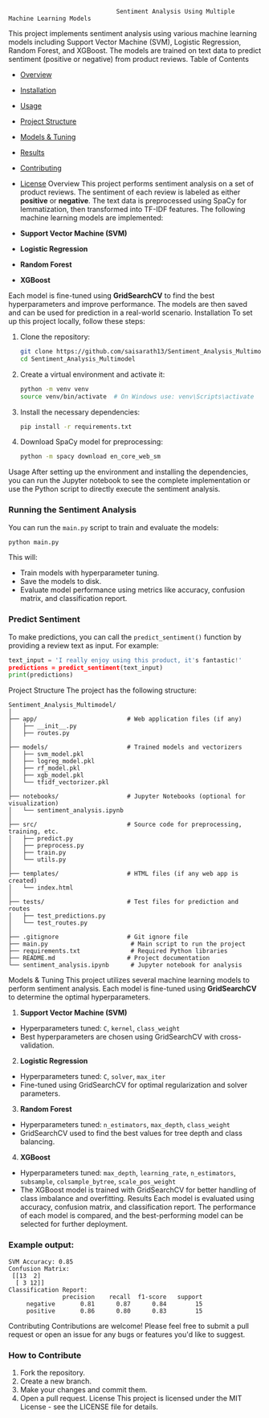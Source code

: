                                   Sentiment Analysis Using Multiple Machine Learning Models

This project implements sentiment analysis using various machine learning models including Support Vector Machine (SVM), Logistic Regression, Random Forest, and XGBoost. The models are trained on text data to predict sentiment (positive or negative) from product reviews.
Table of Contents
- [Overview](#overview)
- [Installation](#installation)
- [Usage](#usage)
- [Project Structure](#project-structure)
- [Models & Tuning](#models--tuning)
- [Results](#results)
- [Contributing](#contributing)
- [License](#license)
Overview
This project performs sentiment analysis on a set of product reviews. The sentiment of each review is labeled as either **positive** or **negative**. The text data is preprocessed using SpaCy for lemmatization, then transformed into TF-IDF features. The following machine learning models are implemented:

- **Support Vector Machine (SVM)**
- **Logistic Regression**
- **Random Forest**
- **XGBoost**

Each model is fine-tuned using **GridSearchCV** to find the best hyperparameters and improve performance. The models are then saved and can be used for prediction in a real-world scenario.
Installation
To set up this project locally, follow these steps:

1. Clone the repository:
   ```bash
   git clone https://github.com/saisarath13/Sentiment_Analysis_Multimodel.git
   cd Sentiment_Analysis_Multimodel
   ```

2. Create a virtual environment and activate it:
   ```bash
   python -m venv venv
   source venv/bin/activate  # On Windows use: venv\Scripts\activate
   ```

3. Install the necessary dependencies:
   ```bash
   pip install -r requirements.txt
   ```

4. Download SpaCy model for preprocessing:
   ```bash
   python -m spacy download en_core_web_sm
   ```
Usage
After setting up the environment and installing the dependencies, you can run the Jupyter notebook to see the complete implementation or use the Python script to directly execute the sentiment analysis.

### Running the Sentiment Analysis
You can run the `main.py` script to train and evaluate the models:
```bash
python main.py
```
This will:
- Train models with hyperparameter tuning.
- Save the models to disk.
- Evaluate model performance using metrics like accuracy, confusion matrix, and classification report.

### Predict Sentiment
To make predictions, you can call the `predict_sentiment()` function by providing a review text as input. For example:
```python
text_input = 'I really enjoy using this product, it's fantastic!'
predictions = predict_sentiment(text_input)
print(predictions)
```
Project Structure
The project has the following structure:

```
Sentiment_Analysis_Multimodel/
│
├── app/                         # Web application files (if any)
│   ├── __init__.py
│   ├── routes.py
│
├── models/                      # Trained models and vectorizers
│   ├── svm_model.pkl
│   ├── logreg_model.pkl
│   ├── rf_model.pkl
│   ├── xgb_model.pkl
│   └── tfidf_vectorizer.pkl
│
├── notebooks/                   # Jupyter Notebooks (optional for visualization)
│   └── sentiment_analysis.ipynb
│
├── src/                         # Source code for preprocessing, training, etc.
│   ├── predict.py
│   ├── preprocess.py
│   ├── train.py
│   └── utils.py
│
├── templates/                   # HTML files (if any web app is created)
│   └── index.html
│
├── tests/                       # Test files for prediction and routes
│   ├── test_predictions.py
│   └── test_routes.py
│
├── .gitignore                   # Git ignore file
├── main.py                       # Main script to run the project
├── requirements.txt              # Required Python libraries
├── README.md                    # Project documentation
└── sentiment_analysis.ipynb      # Jupyter notebook for analysis
```
Models & Tuning
This project utilizes several machine learning models to perform sentiment analysis. Each model is fine-tuned using **GridSearchCV** to determine the optimal hyperparameters.

1. **Support Vector Machine (SVM)**
- Hyperparameters tuned: `C`, `kernel`, `class_weight`
- Best hyperparameters are chosen using GridSearchCV with cross-validation.

2. **Logistic Regression**
- Hyperparameters tuned: `C`, `solver`, `max_iter`
- Fine-tuned using GridSearchCV for optimal regularization and solver parameters.

3. **Random Forest**
- Hyperparameters tuned: `n_estimators`, `max_depth`, `class_weight`
- GridSearchCV used to find the best values for tree depth and class balancing.

4. **XGBoost**
- Hyperparameters tuned: `max_depth`, `learning_rate`, `n_estimators`, `subsample`, `colsample_bytree`, `scale_pos_weight`
- The XGBoost model is trained with GridSearchCV for better handling of class imbalance and overfitting.
Results
Each model is evaluated using accuracy, confusion matrix, and classification report. The performance of each model is compared, and the best-performing model can be selected for further deployment.

### Example output:
```
SVM Accuracy: 0.85
Confusion Matrix:
 [[13  2]
  [ 3 12]]
Classification Report:
               precision    recall  f1-score   support
     negative       0.81      0.87      0.84        15
     positive       0.86      0.80      0.83        15
```
Contributing
Contributions are welcome! Please feel free to submit a pull request or open an issue for any bugs or features you'd like to suggest.

### How to Contribute
1. Fork the repository.
2. Create a new branch.
3. Make your changes and commit them.
4. Open a pull request.
License
This project is licensed under the MIT License - see the LICENSE file for details.
